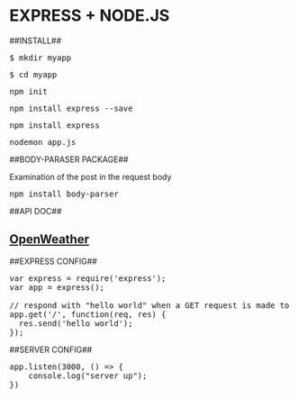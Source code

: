 <h1>EXPRESS + NODE.JS</h1>

##INSTALL##

<pre>$ mkdir myapp</pre>
<pre>$ cd myapp</pre>
<pre>npm init</pre>
<pre>npm install express --save</pre>
<pre>npm install express</pre>
<pre>nodemon app.js</pre>

##BODY-PARASER PACKAGE##
<p>Examination of the post in the request body</p>
<pre>npm install body-parser</pre> 

##API DOC##

<h2><a href="https://openweathermap.org/current">OpenWeather</a></h2>

##EXPRESS CONFIG##

<pre>
var express = require('express');
var app = express();

// respond with "hello world" when a GET request is made to the homepage
app.get('/', function(req, res) {
  res.send('hello world');
});
</pre>

##SERVER CONFIG##

<pre>
app.listen(3000, () => {
    console.log("server up");
})
</pre>
